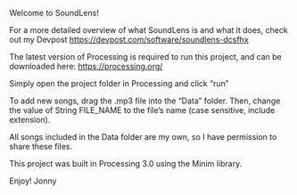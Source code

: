 Welcome to SoundLens!

For a more detailed overview of what SoundLens is and what it does, check out my Devpost https://devpost.com/software/soundlens-dcsfhx

The latest version of Processing is required to run this project, and can be downloaded here:
https://processing.org/

Simply open the project folder in Processing and click “run”

To add new songs, drag the .mp3 file into the “Data” folder.
Then, change the value of String FILE_NAME to the file’s name (case sensitive, include extension).

All songs included in the Data folder are my own, so I have permission to share these files.

This project was built in Processing 3.0 using the Minim library.

Enjoy!
Jonny
